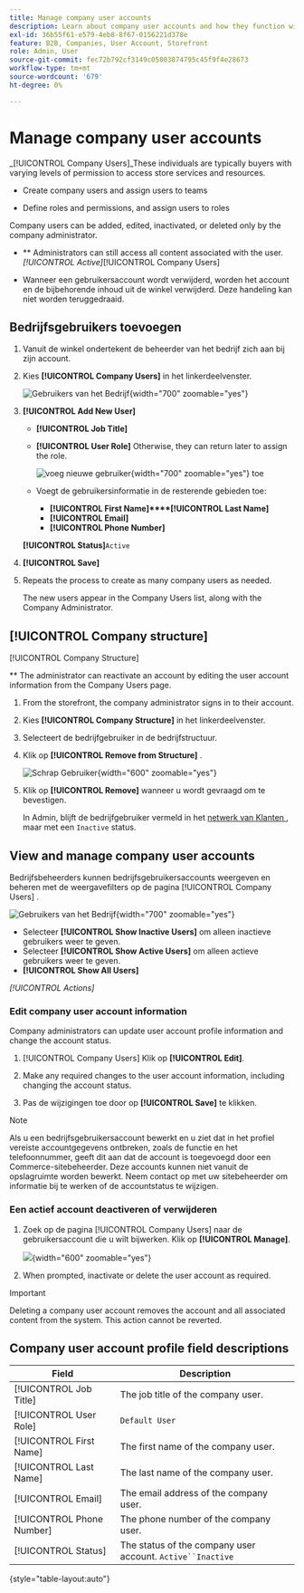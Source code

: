 ```yaml
---
title: Manage company user accounts
description: Learn about company user accounts and how they function within the associated company account.
exl-id: 36b55f61-e579-4eb8-8f67-0156221d378e
feature: B2B, Companies, User Account, Storefront
role: Admin, User
source-git-commit: fec72b792cf3149c05803874795c45f9f4e28673
workflow-type: tm+mt
source-wordcount: '679'
ht-degree: 0%

---
```


# Manage company user accounts

_[!UICONTROL Company Users]_These individuals are typically buyers with varying levels of permission to access store services and resources.

[](account-company-structure.md)

- Create company users and assign users to teams

- Define roles and permissions, and assign users to roles

Company users can be added, edited, inactivated, or deleted only by the company administrator.

- ** Administrators can still access all content associated with the user. *[!UICONTROL Active]*[!UICONTROL Company Users]

- Wanneer een gebruikersaccount wordt verwijderd, worden het account en de bijbehorende inhoud uit de winkel verwijderd. Deze handeling kan niet worden teruggedraaid.

## Bedrijfsgebruikers toevoegen

1. Vanuit de winkel ondertekent de beheerder van het bedrijf zich aan bij zijn account.

1. Kies **[!UICONTROL Company Users]** in het linkerdeelvenster.

   ![ Gebruikers van het Bedrijf ](./assets/company-users-list-storefront.png){width="700" zoomable="yes"}

1. **[!UICONTROL Add New User]**

   - **[!UICONTROL Job Title]**

   - **[!UICONTROL User Role]** Otherwise, they can return later to assign the role.

     ![ voeg nieuwe gebruiker ](./assets/company-structure-users-add.png){width="700" zoomable="yes"} toe

   - Voegt de gebruikersinformatie in de resterende gebieden toe:
      - **[!UICONTROL First Name]****[!UICONTROL Last Name]**
      - **[!UICONTROL Email]**
      - **[!UICONTROL Phone Number]**

   **[!UICONTROL Status]**`Active`

1. **[!UICONTROL Save]**

1. Repeats the process to create as many company users as needed.

   The new users appear in the Company Users list, along with the Company Administrator.

[](../customers/account-dashboard-address-book.md)

## [!UICONTROL Company structure]

[!UICONTROL Company Structure]

**
The administrator can reactivate an account by editing the user account information from the Company Users page.

1. From the storefront, the company administrator signs in to their account.

1. Kies **[!UICONTROL Company Structure]** in het linkerdeelvenster.

1. Selecteert de bedrijfgebruiker in de bedrijfstructuur.

1. Klik op **[!UICONTROL Remove from Structure]** .

   ![ Schrap Gebruiker ](./assets/company-structure-delete-user.png){width="600" zoomable="yes"}

1. Klik op **[!UICONTROL Remove]** wanneer u wordt gevraagd om te bevestigen.

   In Admin, blijft de bedrijfgebruiker vermeld in het [ netwerk van Klanten ](../customers/customers-all.md), maar met een `Inactive` status.

## View and manage company user accounts

Bedrijfsbeheerders kunnen bedrijfsgebruikersaccounts weergeven en beheren met de weergavefilters op de pagina [!UICONTROL Company Users] .

![ Gebruikers van het Bedrijf ](./assets/company-users-list-storefront.png){width="700" zoomable="yes"}

- Selecteer **[!UICONTROL Show Inactive Users]** om alleen inactieve gebruikers weer te geven.
- Selecteer **[!UICONTROL Show Active Users]** om alleen actieve gebruikers weer te geven.
- **[!UICONTROL Show All Users]**

*[!UICONTROL Actions]*

### Edit company user account information

Company administrators can update user account profile information and change the account status.

1. [!UICONTROL Company Users] Klik op **[!UICONTROL Edit]**.

1. Make any required changes to the user account information, including changing the account status.

1. Pas de wijzigingen toe door op **[!UICONTROL Save]** te klikken.

>[!NOTE]
>
>Als u een bedrijfsgebruikersaccount bewerkt en u ziet dat in het profiel vereiste accountgegevens ontbreken, zoals de functie en het telefoonnummer, geeft dit aan dat de account is toegevoegd door een Commerce-sitebeheerder. Deze accounts kunnen niet vanuit de opslagruimte worden bewerkt. Neem contact op met uw sitebeheerder om informatie bij te werken of de accountstatus te wijzigen.

### Een actief account deactiveren of verwijderen

1. Zoek op de pagina [!UICONTROL Company Users] naar de gebruikersaccount die u wilt bijwerken. Klik op **[!UICONTROL Manage]**.

   ![](./assets/company-users-manage-storefront.png){width="600" zoomable="yes"}

1. When prompted, inactivate or delete the user account as required.

>[!IMPORTANT]
>
>Deleting a company user account removes the account and all associated content from the system. This action cannot be reverted.

## Company user account profile field descriptions

| Field | Description |
|--------------|---------------|
| [!UICONTROL Job Title] | The job title of the company user. |
| [!UICONTROL User Role] | [](account-company-roles-permissions.md) `Default User` |
| [!UICONTROL First Name] | The first name of the company user. |
| [!UICONTROL Last Name] | The last name of the company user. |
| [!UICONTROL Email] | The email address of the company user. |
| [!UICONTROL Phone Number] | The phone number of the company user. |
| [!UICONTROL Status] | The status of the company user account. `Active``Inactive` |

{style="table-layout:auto"}
